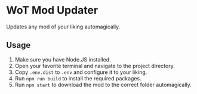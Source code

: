 # WoT Mod Updater

Updates any mod of your liking automagically.

## Usage

1. Make sure you have Node.JS installed.
2. Open your favorite terminal and navigate to the project directory.
3. Copy `.env.dist` to `.env` and configure it to your liking.
4. Run `npm run build` to install the required packages.
5. Run `npm start` to download the mod to the correct folder automagically.
